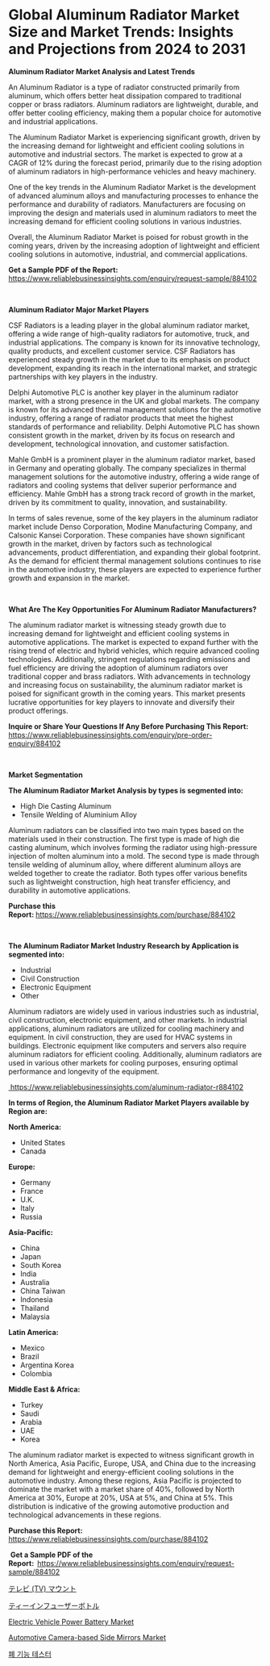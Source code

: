<p><h1>Global Aluminum Radiator Market Size and Market Trends: Insights and Projections from 2024 to 2031</h1></p><p><strong>Aluminum Radiator Market Analysis and Latest Trends</strong></p>
<p><p>An Aluminum Radiator is a type of radiator constructed primarily from aluminum, which offers better heat dissipation compared to traditional copper or brass radiators. Aluminum radiators are lightweight, durable, and offer better cooling efficiency, making them a popular choice for automotive and industrial applications.</p><p>The Aluminum Radiator Market is experiencing significant growth, driven by the increasing demand for lightweight and efficient cooling solutions in automotive and industrial sectors. The market is expected to grow at a CAGR of 12% during the forecast period, primarily due to the rising adoption of aluminum radiators in high-performance vehicles and heavy machinery.</p><p>One of the key trends in the Aluminum Radiator Market is the development of advanced aluminum alloys and manufacturing processes to enhance the performance and durability of radiators. Manufacturers are focusing on improving the design and materials used in aluminum radiators to meet the increasing demand for efficient cooling solutions in various industries.</p><p>Overall, the Aluminum Radiator Market is poised for robust growth in the coming years, driven by the increasing adoption of lightweight and efficient cooling solutions in automotive, industrial, and commercial applications.</p></p>
<p><strong>Get a Sample PDF of the Report:&nbsp;</strong> <a href="https://www.reliablebusinessinsights.com/enquiry/request-sample/884102">https://www.reliablebusinessinsights.com/enquiry/request-sample/884102</a></p>
<p>&nbsp;</p>
<p><strong>Aluminum Radiator Major Market Players</strong></p>
<p><p>CSF Radiators is a leading player in the global aluminum radiator market, offering a wide range of high-quality radiators for automotive, truck, and industrial applications. The company is known for its innovative technology, quality products, and excellent customer service. CSF Radiators has experienced steady growth in the market due to its emphasis on product development, expanding its reach in the international market, and strategic partnerships with key players in the industry.</p><p>Delphi Automotive PLC is another key player in the aluminum radiator market, with a strong presence in the UK and global markets. The company is known for its advanced thermal management solutions for the automotive industry, offering a range of radiator products that meet the highest standards of performance and reliability. Delphi Automotive PLC has shown consistent growth in the market, driven by its focus on research and development, technological innovation, and customer satisfaction.</p><p>Mahle GmbH is a prominent player in the aluminum radiator market, based in Germany and operating globally. The company specializes in thermal management solutions for the automotive industry, offering a wide range of radiators and cooling systems that deliver superior performance and efficiency. Mahle GmbH has a strong track record of growth in the market, driven by its commitment to quality, innovation, and sustainability.</p><p>In terms of sales revenue, some of the key players in the aluminum radiator market include Denso Corporation, Modine Manufacturing Company, and Calsonic Kansei Corporation. These companies have shown significant growth in the market, driven by factors such as technological advancements, product differentiation, and expanding their global footprint. As the demand for efficient thermal management solutions continues to rise in the automotive industry, these players are expected to experience further growth and expansion in the market.</p></p>
<p>&nbsp;</p>
<p><strong>What Are The Key Opportunities For Aluminum Radiator Manufacturers?</strong></p>
<p><p>The aluminum radiator market is witnessing steady growth due to increasing demand for lightweight and efficient cooling systems in automotive applications. The market is expected to expand further with the rising trend of electric and hybrid vehicles, which require advanced cooling technologies. Additionally, stringent regulations regarding emissions and fuel efficiency are driving the adoption of aluminum radiators over traditional copper and brass radiators. With advancements in technology and increasing focus on sustainability, the aluminum radiator market is poised for significant growth in the coming years. This market presents lucrative opportunities for key players to innovate and diversify their product offerings.</p></p>
<p><strong>Inquire or Share Your Questions If Any Before Purchasing This Report:</strong> <a href="https://www.reliablebusinessinsights.com/enquiry/pre-order-enquiry/884102">https://www.reliablebusinessinsights.com/enquiry/pre-order-enquiry/884102</a></p>
<p>&nbsp;</p>
<p><strong>Market Segmentation</strong></p>
<p><strong>The Aluminum Radiator Market Analysis by types is segmented into:</strong></p>
<p><ul><li>High Die Casting Aluminum</li><li>Tensile Welding of Aluminium Alloy</li></ul></p>
<p><p>Aluminum radiators can be classified into two main types based on the materials used in their construction. The first type is made of high die casting aluminum, which involves forming the radiator using high-pressure injection of molten aluminum into a mold. The second type is made through tensile welding of aluminum alloy, where different aluminum alloys are welded together to create the radiator. Both types offer various benefits such as lightweight construction, high heat transfer efficiency, and durability in automotive applications.</p></p>
<p><strong>Purchase this Report:&nbsp;</strong><a href="https://www.reliablebusinessinsights.com/purchase/884102">https://www.reliablebusinessinsights.com/purchase/884102</a></p>
<p>&nbsp;</p>
<p><strong>The Aluminum Radiator Market Industry Research by Application is segmented into:</strong></p>
<p><ul><li>Industrial</li><li>Civil Construction</li><li>Electronic Equipment</li><li>Other</li></ul></p>
<p><p>Aluminum radiators are widely used in various industries such as industrial, civil construction, electronic equipment, and other markets. In industrial applications, aluminum radiators are utilized for cooling machinery and equipment. In civil construction, they are used for HVAC systems in buildings. Electronic equipment like computers and servers also require aluminum radiators for efficient cooling. Additionally, aluminum radiators are used in various other markets for cooling purposes, ensuring optimal performance and longevity of the equipment.</p></p>
<p><a href="https://www.reliablebusinessinsights.com/aluminum-radiator-r884102">&nbsp;https://www.reliablebusinessinsights.com/aluminum-radiator-r884102</a></p>
<p><strong>In terms of Region, the Aluminum Radiator Market Players available by Region are:</strong></p>
<p>
    <p> <strong> North America: </strong>
        <ul>
            <li>United States</li>
            <li>Canada</li>
        </ul>
        </p> 
    <p> <strong> Europe: </strong>
        <ul>
            <li>Germany</li>
            <li>France</li>
            <li>U.K.</li>
            <li>Italy</li>
            <li>Russia</li>
        </ul>
        </p> 
    <p> <strong> Asia-Pacific: </strong>
        <ul>
            <li>China</li>
            <li>Japan</li>
            <li>South Korea</li>
            <li>India</li>
            <li>Australia</li>
            <li>China Taiwan</li>
            <li>Indonesia</li>
            <li>Thailand</li>
            <li>Malaysia</li>
        </ul>
        </p> 
    <p> <strong> Latin America: </strong>
        <ul>
            <li>Mexico</li>
            <li>Brazil</li>
            <li>Argentina Korea</li>
            <li>Colombia</li>
        </ul>
        </p> 
    <p> <strong> Middle East & Africa: </strong>
        <ul>
            <li>Turkey</li>
            <li>Saudi</li>
            <li>Arabia</li>
            <li>UAE</li>
            <li>Korea</li>
        </ul>
    </p>
    </p>
<p><p>The aluminum radiator market is expected to witness significant growth in North America, Asia Pacific, Europe, USA, and China due to the increasing demand for lightweight and energy-efficient cooling solutions in the automotive industry. Among these regions, Asia Pacific is projected to dominate the market with a market share of 40%, followed by North America at 30%, Europe at 20%, USA at 5%, and China at 5%. This distribution is indicative of the growing automotive production and technological advancements in these regions.</p></p>
<p><strong>Purchase this Report: </strong><a href="https://www.reliablebusinessinsights.com/purchase/884102">https://www.reliablebusinessinsights.com/purchase/884102</a></p>
<p>&nbsp;<strong>Get a Sample PDF of the Report:&nbsp;&nbsp;</strong><a href="https://www.reliablebusinessinsights.com/enquiry/request-sample/884102">https://www.reliablebusinessinsights.com/enquiry/request-sample/884102</a></p>
<p><strong></strong></p>
<p><p><a href="https://github.com/SimeonBode1/Market-Research-Report-List-1/blob/main/5336647129460.md">テレビ (TV) マウント</a></p><p><a href="https://github.com/leigh4852023/Market-Research-Report-List-1/blob/main/3187296129459.md">ティーインフューザーボトル</a></p><p><a href="https://github.com/Alonsoolds3wq1d81czn8rbol/Market-Research-Report-List-3/blob/main/electric-vehicle-power-battery-market.md">Electric Vehicle Power Battery Market</a></p><p><a href="https://github.com/yemakinde/Market-Research-Report-List-3/blob/main/automotive-camera-based-side-mirrors-market.md">Automotive Camera-based Side Mirrors Market</a></p><p><a href="https://medium.com/@achimcoteanu1/2024%EB%85%84%EB%B6%80%ED%84%B0-2031%EB%85%84%EA%B9%8C%EC%A7%80-%ED%8F%90-%EA%B8%B0%EB%8A%A5-%EA%B2%80%EC%82%AC%EA%B8%B0-%EC%8B%9C%EC%9E%A5%EC%9D%98-%EC%8B%A0%ED%9D%A5-%ED%8A%B8%EB%A0%8C%EB%93%9C%EC%99%80-%EB%AF%B8%EB%9E%98-%EC%A0%84%EB%A7%9D-335fa70da8d4">폐 기능 테스터</a></p></p>